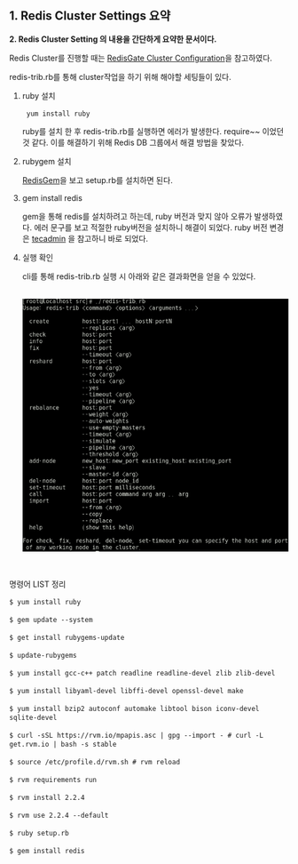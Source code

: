 ## 1. Redis Cluster Settings 요약

**2. Redis Cluster Setting 의 내용을 간단하게 요약한 문서이다.**

Redis Cluster를 진행할 때는 [RedisGate Cluster Configuration](http://redisgate.kr/redis/cluster/cluster_configuration.php)을 참고하였다.

redis-trib.rb를 통해 cluster작업을 하기 위해 해야할 세팅들이 있다.

1. ruby 설치
    
        yum install ruby

    ruby를 설치 한 후 redis-trib.rb를 실행하면 에러가 발생한다. require~~ 이었던 것 같다.
    이를 해결하기 위해 Redis DB 그룹에서 해결 방법을 찾았다.

2. rubygem 설치
    
    [RedisGem](https://rubygems.org/pages/download)을 보고 setup.rb를 설치하면 된다.

3. gem install redis

    gem을 통해 redis를 설치하려고 하는데, ruby 버전과 맞지 않아 오류가 발생하였다.
    에러 문구를 보고 적절한 ruby버전을 설치하니 해결이 되었다.
    ruby 버전 변경은 [tecadmin](https://tecadmin.net/install-ruby-2-2-on-centos-rhel/) 을 참고하니 바로 되었다.

4. 실행 확인

    cli를 통해 redis-trib.rb 실행 시 아래와 같은 결과화면을 얻을 수 있었다.

    <br/><img src="./img/img.png" width="528px">
    
    <br/>


명령어 LIST 정리

    $ yum install ruby

    $ gem update --system

    $ get install rubygems-update

    $ update-rubygems

    $ yum install gcc-c++ patch readline readline-devel zlib zlib-devel

    $ yum install libyaml-devel libffi-devel openssl-devel make

    $ yum install bzip2 autoconf automake libtool bison iconv-devel sqlite-devel

    $ curl -sSL https://rvm.io/mpapis.asc | gpg --import - # curl -L get.rvm.io | bash -s stable

    $ source /etc/profile.d/rvm.sh # rvm reload

    $ rvm requirements run

    $ rvm install 2.2.4

    $ rvm use 2.2.4 --default

    $ ruby setup.rb

    $ gem install redis